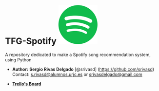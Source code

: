 # TFG-Spotify ![SPOTIFY LOGO](Pictures/Spotify.png)

A repository dedicated to make a Spotify song recommendation system, using Python

* __Author:__
  **Sergio Rivas Delgado** [@srivasd] (https://github.com/srivasd)
 Contact: s.rivasd@alumnos.urjc.es or srivasdelgado@gmail.com

* __[Trello's Board](https://trello.com/b/1iJtggXw/tfg-spotify)__




